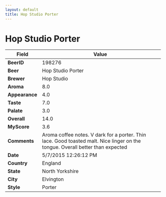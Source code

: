 ```yaml
---
layout: default
title: Hop Studio Porter
---
```


# Hop Studio Porter

| Field         | Value     |
|---------------|-----------|
| **BeerID** | 198276 |
| **Beer** | Hop Studio Porter |
| **Brewer** | Hop Studio |
| **Aroma** | 8.0 |
| **Appearance** | 4.0 |
| **Taste** | 7.0 |
| **Palate** | 3.0 |
| **Overall** | 14.0 |
| **MyScore** | 3.6 |
| **Comments** | Aroma coffee notes. V dark for a porter. Thin lace. Good toasted malt. Nice linger on the tongue. Overall better than expected  |
| **Date** | 5/7/2015 12:26:12 PM |
| **Country** | England |
| **State** | North Yorkshire |
| **City** | Elvington |
| **Style** | Porter |
